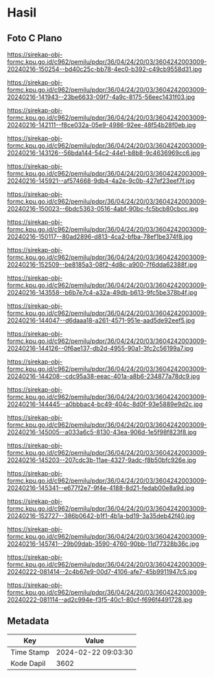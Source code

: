 # Hasil

## Foto C Plano

https://sirekap-obj-formc.kpu.go.id/c962/pemilu/pdpr/36/04/24/20/03/3604242003009-20240216-150254--bd40c25c-bb78-4ec0-b392-c49cb9558d31.jpg

https://sirekap-obj-formc.kpu.go.id/c962/pemilu/pdpr/36/04/24/20/03/3604242003009-20240216-141943--23be6633-09f7-4a9c-8175-56eec1431f03.jpg

https://sirekap-obj-formc.kpu.go.id/c962/pemilu/pdpr/36/04/24/20/03/3604242003009-20240216-142111--f8ce032a-05e9-4986-92ee-48f54b28f0eb.jpg

https://sirekap-obj-formc.kpu.go.id/c962/pemilu/pdpr/36/04/24/20/03/3604242003009-20240216-143126--56bda144-54c2-44e1-b8b8-9c4636969cc6.jpg

https://sirekap-obj-formc.kpu.go.id/c962/pemilu/pdpr/36/04/24/20/03/3604242003009-20240216-145921--af574668-9db4-4a2e-9c0b-427ef23eef7f.jpg

https://sirekap-obj-formc.kpu.go.id/c962/pemilu/pdpr/36/04/24/20/03/3604242003009-20240216-150023--6bdc5363-0516-4abf-90bc-fc5bcb80cbcc.jpg

https://sirekap-obj-formc.kpu.go.id/c962/pemilu/pdpr/36/04/24/20/03/3604242003009-20240216-150117--80ad2896-d813-4ca2-bfba-78ef1be374f8.jpg

https://sirekap-obj-formc.kpu.go.id/c962/pemilu/pdpr/36/04/24/20/03/3604242003009-20240216-152509--be8185a3-08f2-4d8c-a900-7f6dda62388f.jpg

https://sirekap-obj-formc.kpu.go.id/c962/pemilu/pdpr/36/04/24/20/03/3604242003009-20240216-143558--b6b7e7c4-a32a-49db-b613-9fc5be378b4f.jpg

https://sirekap-obj-formc.kpu.go.id/c962/pemilu/pdpr/36/04/24/20/03/3604242003009-20240216-144047--d6daaa18-a261-4571-951e-aad5de92eef5.jpg

https://sirekap-obj-formc.kpu.go.id/c962/pemilu/pdpr/36/04/24/20/03/3604242003009-20240216-144126--0f6ae137-db2d-4955-90a1-3fc2c56199a7.jpg

https://sirekap-obj-formc.kpu.go.id/c962/pemilu/pdpr/36/04/24/20/03/3604242003009-20240216-144208--cdc95a38-eeac-401a-a8b6-234877a78dc9.jpg

https://sirekap-obj-formc.kpu.go.id/c962/pemilu/pdpr/36/04/24/20/03/3604242003009-20240216-144445--a0bbbac4-bc49-404c-8d0f-93e5889e9d2c.jpg

https://sirekap-obj-formc.kpu.go.id/c962/pemilu/pdpr/36/04/24/20/03/3604242003009-20240216-145005--a033a6c5-8130-43ea-906d-1e5f98f823f8.jpg

https://sirekap-obj-formc.kpu.go.id/c962/pemilu/pdpr/36/04/24/20/03/3604242003009-20240216-145203--207cdc3b-11ae-4327-9adc-f8b50bfc926e.jpg

https://sirekap-obj-formc.kpu.go.id/c962/pemilu/pdpr/36/04/24/20/03/3604242003009-20240216-145341--e677f2e7-9f4e-4188-8d21-fedab00e8a9d.jpg

https://sirekap-obj-formc.kpu.go.id/c962/pemilu/pdpr/36/04/24/20/03/3604242003009-20240216-152727--386b0642-b1f1-4b1a-bd19-3a35deb42f40.jpg

https://sirekap-obj-formc.kpu.go.id/c962/pemilu/pdpr/36/04/24/20/03/3604242003009-20240216-145741--29b09dab-3590-4760-90bb-11d77328b36c.jpg

https://sirekap-obj-formc.kpu.go.id/c962/pemilu/pdpr/36/04/24/20/03/3604242003009-20240222-081414--2c4b67e9-00d7-4106-afe7-45b9911947c5.jpg

https://sirekap-obj-formc.kpu.go.id/c962/pemilu/pdpr/36/04/24/20/03/3604242003009-20240222-081114--ad2c994e-f3f5-40c1-80cf-f696f4491728.jpg


## Metadata

| Key        | Value               |
| ---------- | ------------------- |
| Time Stamp | 2024-02-22 09:03:30 |
| Kode Dapil | 3602                |



